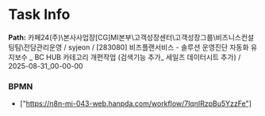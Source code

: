 # Task Info

**Path:** 카페24(주)\본사사업장\[CG]MI본부\고객성장센터\고객성장그룹\비즈니스컨설팅팀\전담관리운영 / syjeon / [283080] 비즈플랜서비스 - 솔루션 운영진단 자동화 유지보수 _ BC HUB 카테고리 개편작업 (검색기능 추가_ 세일즈 데이터시트 추가) / 2025-08-31_00-00-00

### BPMN
- ["https://n8n-mi-043-web.hanpda.com/workflow/7lqnIRzpBu5YzzFe"]

